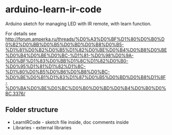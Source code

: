 arduino-learn-ir-code
=====================

Arduino sketch for managing LED with IR remote, with learn function.

For details see http://forum.amperka.ru/threads/%D0%A3%D0%BF%D1%80%D0%B0%D0%B2%D0%BB%D0%B5%D0%BD%D0%B8%D0%B5-%D1%81%D0%B2%D0%B5%D1%82%D0%BE%D0%B4%D0%B8%D0%BE%D0%B4%D0%BE%D0%BC-%D1%81-%D0%98%D0%9A-%D0%BF%D1%83%D0%BB%D1%8C%D1%82%D0%B0-%D0%95%D1%81%D1%82%D1%8C-%D1%80%D0%B5%D0%B6%D0%B8%D0%BC-%D0%BE%D0%B1%D1%83%D1%87%D0%B5%D0%BD%D0%B8%D1%8F-%D0%BA%D0%BE%D0%BC%D0%B0%D0%BD%D0%B4%D0%B0%D0%BC.3376/


Folder structure
---------------------

* LearnIRCode - sketch file inside, doc comments inside
* Libraries - external libraries
